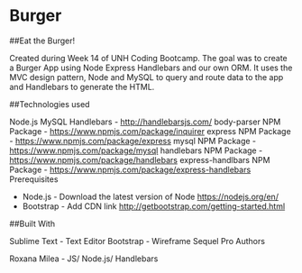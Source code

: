 # Burger

##Eat the Burger!

Created during Week 14 of UNH Coding Bootcamp. The goal was to create a Burger App using Node Express Handlebars and our own ORM. It uses the MVC design pattern, Node and MySQL to query and route data to the app and Handlebars to generate the HTML.


##Technologies used

Node.js
MySQL
Handlebars - http://handlebarsjs.com/
body-parser NPM Package - https://www.npmjs.com/package/inquirer
express NPM Package - https://www.npmjs.com/package/express
mysql NPM Package - https://www.npmjs.com/package/mysql
handlebars NPM Package - https://www.npmjs.com/package/handlebars
express-handlbars NPM Package - https://www.npmjs.com/package/express-handlebars
Prerequisites

- Node.js - Download the latest version of Node https://nodejs.org/en/
- Bootstrap - Add CDN link http://getbootstrap.com/getting-started.html

##Built With

Sublime Text - Text Editor
Bootstrap - Wireframe
Sequel Pro
Authors

Roxana Milea - JS/ Node.js/ Handlebars 
